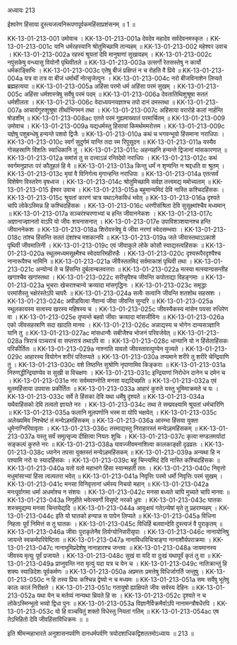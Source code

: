 अध्यायः 213

ईश्वरेण हिंसाया दुस्त्यजत्वनिरूपणपूर्वकमहिंसाप्रशंसनम् ॥ 1 ॥

KK-13-01-213-001	उमोवाच ।
KK-13-01-213-001a	देवदेव महादेव सर्वदेवनमस्कृत ।
KK-13-01-213-001c	यानि धर्मरहस्यानि श्रोतुमिच्छामि तान्यहम् ॥
KK-13-01-213-002	महेश्वर उवाच ।
KK-13-01-213-002a	रहस्यं श्रूयतां देवि मानुषाणां सुखावहम् ।
KK-13-01-213-002c	नपुंसकेषु वन्ध्यासु वियोनौ पृथिवीतले ॥
KK-13-01-213-003a	उत्सर्गो रेतसस्तेषु न कार्यो धर्मकाङ्क्षिभिः ।
KK-13-01-213-003c	एतेषु बीजं प्रक्षिप्तं न च रोहति वै प्रिये ॥
KK-13-01-213-004a	यत्र वा तत्र वा बीजं धर्मार्थीं नोत्सृजेत्पुनः ।
KK-13-01-213-004c	नरो बीजविनाशेन लिप्यते ब्रह्महत्यया ॥
KK-13-01-213-005a	अहिंसा परमो धर्म अहिंसा परमं सुखम् ।
KK-13-01-213-005c	अहिंसा धर्मशास्त्रेषु सर्वेषु परमं पदम् ॥
KK-13-01-213-006a	देवतातिथिशुश्रूषा सततं धर्मशीलता ।
KK-13-01-213-006c	वेदाध्ययनयज्ञाश्च तपो दानं दमस्तथा ॥
KK-13-01-213-007a	आचार्यगुरुशुश्रूषा तीर्थाभिगमनं तथा ।
KK-13-01-213-007c	अहिंसाया वरारोहे कलां नार्हन्ति षोडशीम् ॥
KK-13-01-213-008ac	एतत्ते परमं गुह्यमाख्यातं परमार्चितम् ॥
KK-13-01-213-009	उमोवाच ।
KK-13-01-213-009a	यद्यधर्मस्तु हिंसायां किमर्थममरोत्तम ।
KK-13-01-213-009c	यज्ञेषु पशुबन्धेषु हन्यन्ते पशवो द्विजैः ॥
KK-13-01-213-010a	कथं च भगवन्भूयो हिंसमाना नराधिपाः ।
KK-13-01-213-010c	स्वर्गं सुदुर्गमं यान्ति तदा स्म रिपुसूदन ॥
KK-13-01-213-011a	यस्यैव गोसहस्राणि विंशतिः स्वाधिकानि तु ।
KK-13-01-213-011c	अहन्यहनि हन्यन्ते द्विजानां मांसकारणात् ॥
KK-13-01-213-012a	समांसं तु स दत्त्वाऽन्नं रन्तिदेवो नराधिपः ।
KK-13-01-213-012c	कथं स्वर्गमनुप्राप्तः परं कौतूहलं हि मे ॥
KK-13-01-213-013a	किन्तु धर्मं न शृण्वन्ति न श्रद्दधति वा श्रुतम् ।
KK-13-01-213-013c	मृयां वै विनिर्गत्य मृगान्हन्ति नराधिपाः ॥
KK-13-01-213-014a	एतत्सर्वं विशेषेण विस्तरेण वृषध्वज ।
KK-13-01-213-014c	श्रोतुमिच्छामि सर्वज्ञ तत्त्वमद्य ममोच्यताम् ॥
KK-13-01-213-015	ईश्वर उवाच ।
KK-13-01-213-015a	बहुमान्यमिदं देवि नास्ति कश्चिदहिंसकः ।
KK-13-01-213-015c	श्रूयतां कारणं चात्र यथाऽनेकविधं भवेत् ॥
KK-13-01-213-016a	दृश्यते चापि लोकेऽस्मिन्न हि कश्चिदहिंसकः ।
KK-13-01-213-016c	धरणीसंश्रिता देवि सुसूक्ष्मांश्चैव मध्यमान् ॥
KK-13-01-213-017a	सञ्चरंश्चरणाभ्यां च हन्ति जीवाननेकशः ।
KK-13-01-213-017c	अज्ञानाज्ज्ञानतो वाऽपि यो जीवः शयनासनात् ।
KK-13-01-213-017e	उपाविशञ्शयानश्च हन्ति जीवाननेकशः ॥
KK-13-01-213-018a	शिरोवस्त्रेषु ये जीवा नरणां स्वेदसम्भवाः ।
KK-13-01-213-018c	तांश्च हिंसन्ति सततं दंशांश्च मशकानपि ॥
KK-13-01-213-019a	जले जीवास्तथाऽऽकाशे पृथिवी जीवमालिनी ।
KK-13-01-213-019c	एवं जीवाकुले लोके कोसौ स्याद्यस्त्वहिंसकः ॥
KK-13-01-213-020a	स्थूलमध्यमसूक्ष्मैश्च स्वेदवारिमहीरुहैः ।
KK-13-01-213-020c	दृश्यरूपैरदृश्यैश्च नानारूपैश्च भामिनि ॥
KK-13-01-213-021a	जीवैस्ततमिदं सर्वमाकाशं पृथिवी तथा ।
KK-13-01-213-021c	अन्योन्यं ते च हिंसन्ति दुर्बलान्बलवत्तराः ॥
KK-13-01-213-022a	मत्स्या मत्स्यान्ग्रसन्तीह खगाश्चैव खगांस्तथा ।
KK-13-01-213-022c	सरीसृपैश्च जीवन्ति कपोताद्या विहङ्गमाः ॥
KK-13-01-213-023a	भूचराः खेचराश्चान्ये क्रव्यादा मांसगृद्धिनः ।
KK-13-01-213-023c	समृद्धाः परमांसैस्तु भक्षेरंस्तेऽपि चापरैः ॥
KK-13-01-213-024a	सत्वैः सत्वानि जीवन्ति शतशोथ सहस्रशः ।
KK-13-01-213-024c	अपीडयित्वा नैवान्यं जीवा जीवन्ति सुन्दरि ॥
KK-13-01-213-025a	स्थूलकायस्य सत्वस्य खरस्य महिषस्य च ।
KK-13-01-213-025c	जीवस्यैकस्य मांसेन पयसा रुधिरेण वा ।
KK-13-01-213-025e	तृप्यन्ते बहवो जीवाः क्रव्यादा मांसजीविनः ॥
KK-13-01-213-026a	एको जीवसहस्राणि सदा खादति मानवः ।
KK-13-01-213-026c	अन्नाद्यस्य च भोगेन दान्यसञ्ज्ञानि यानि तु ॥
KK-13-01-213-027ac	मांसधान्यैः सबीजैश्च भोजनं परिवर्जयेत् ॥
KK-13-01-213-028a	त्रिरात्रं पञ्चरात्रं वा सप्तरात्रं तथाऽपि वा ।
KK-13-01-213-028c	धान्यानि यो न हिंसेताहिंसकः परिकीर्तितः ॥
KK-13-01-213-029a	नाश्नाति यावतो जीवस्तावत्पुण्येन युज्यते ।
KK-13-01-213-029c	आहारस्य वियोगेन शरीरं परितप्यते ॥
KK-13-01-213-030a	तप्यमाने शरीरे तु शरीरे चेन्द्रियाणि तु ।
KK-13-01-213-030c	वशे तिष्ठन्ति सुश्रोणि नृपाणामिव किङ्कराः ॥
KK-13-01-213-031a	निरुणद्धीन्द्रियाण्येव स सुखी स विचक्षणः ।
KK-13-01-213-031c	इन्द्रियाणां निरोधेन दानेन च दमेन च ।
KK-13-01-213-031e	नरः सर्वमवाप्नोति मनसा यद्यदिच्छति ॥
KK-13-01-213-032a	एवं मूलमर्हिसाया उपवासः प्रकीर्तितः ॥
KK-13-01-213-033a	आहारं कुरुते यस्तु भूमिमाक्रमते च यः ।
KK-13-01-213-033c	सर्वे ते हिंसका देवि यथा धर्मेषु दृश्यते ॥
KK-13-01-213-034a	यथैवाहिंसको देवि तत्वतो ज्ञायते नरः ।
KK-13-01-213-034c	तथा ते सम्प्रवक्ष्यामि श्रूयतां धर्मचारिणि ॥
KK-13-01-213-035a	फलानि मूलपर्णानि भस्म वा योपि भक्षयेत् ।
KK-13-01-213-035c	अलेख्यमिव निश्चेष्टं तं मन्येऽहमहिंसकम् ॥
KK-13-01-213-036a	आरम्भा हिंसया युक्ता धूमेनाग्निरिवावृताः ।
KK-13-01-213-036c	तस्माद्यस्तु निराहारस्तं मन्येऽहमहिंसकम् ॥
KK-13-01-213-037a	यस्तु सर्वं समुत्सृज्य दीक्षित्वा नियतः शुचिः ।
KK-13-01-213-037c	कृत्वा मण्डलमर्यादां सङ्कल्पं कुरुते नरः ॥
KK-13-01-213-038a	यावज्जीवमनाशित्वा कालकाङ्क्षी दृढव्रतः ।
KK-13-01-213-038c	ध्यानेन तपसा युक्तस्तं मन्येऽहमहिंसकम् ॥
KK-13-01-213-039a	अन्यथा हि न पश्यामि नरो यः स्यादहिंसकः ।
KK-13-01-213-039c	बहु चिन्त्यमिदं देवि नास्ति कश्चिदहिंसकः ॥
KK-13-01-213-040a	यतो यतो महाभागे हिंसा स्यान्महती ततः ।
KK-13-01-213-040c	निवृत्तो मधुमांसाभ्यां हिंसा त्वल्पतरा भवेत् ॥
KK-13-01-213-041a	निवृत्तिः परमो धर्मो निवृत्तिः परमं सुखम् ।
KK-13-01-213-041c	मनसा विनिवृत्तानां धर्मस्य निचयो महान् ॥
KK-13-01-213-042a	मनःपूर्वागमा धर्मा अधर्माश्च न संशयः ।
KK-13-01-213-042c	मनसा बध्यते चापि मुच्यते चापि मानवः ॥
KK-13-01-213-043a	निगृहीते भवेत्स्वर्गो विसृष्टे नरको ध्रुवः ।
KK-13-01-213-043c	घातकः शस्त्रमुद्यम्य मनसा चिन्तयेद्यदि ॥
KK-13-01-213-044a	आयुःक्षयं गतेऽन्येषां मृते तु प्रहराम्यहम् ।
KK-13-01-213-044c	इति यो घातको हन्यान्न स पापेन लिप्यते ॥
KK-13-01-213-045a	विधिना निहताः पूर्वं निमित्तं स तु घातकः ।
KK-13-01-213-045c	विधिर्हि बलवान्देवि दुस्त्यजं वै पुराकृतम् ॥
KK-13-01-213-046a	जीवाः पुराकृतेनैव तिर्यग्योनिसरीसृपाः ।
KK-13-01-213-046c	नानायोनिषु जायन्ते स्वकर्मपरिवेष्टिताः ॥
KK-13-01-213-047a	नानाविधविचित्राङ्गा नानाशौर्यपराक्रमाः ।
KK-13-01-213-047c	नानाभूमिप्रदेशेषु नानाहारश्च जन्तवः ॥
KK-13-01-213-048a	जायमानस्य जीवस्य मृत्युः पूर्वं प्रजायते ।
KK-13-01-213-048c	सुखं वा यदि वा दुःखं यथापूर्वं कृतं तु वा ॥
KK-13-01-213-049a	प्राप्नुवन्ति नरा मृत्युं यदा यत्र च येन च ।
KK-13-01-213-049c	नातिक्रान्तुं हि शक्यः स्यान्निदेशः पूर्वकर्मणः ॥
KK-13-01-213-050a	अप्रमत्तः प्रमत्तेषु विधिर्जागर्ति जन्तुषु ।
KK-13-01-213-050c	न हि तस्य प्रियः कश्चिन्न द्वेष्यो न च मध्यमः ॥
KK-13-01-213-051a	समः सर्वेषु भूतेषु कालः कालं निरीक्षते ।
KK-13-01-213-051c	गतायुषो ह्याक्षिपते जीवः सर्वस्य देहिनः ॥
KK-13-01-213-052a	यथा येन च मर्तव्यं नान्यथा म्रियते हि सः ।
KK-13-01-213-052c	दृश्यते न च लोकेऽस्मिन्भूतो भव्यो द्विधा पुनः ॥
KK-13-01-213-053a	विज्ञानैर्विक्रमैर्वाऽपि नानामन्त्रौषधैरपि ।
KK-13-01-213-053c	यो हि वञ्चयितुं शक्तो विधेस्तु नियतां गतिम् ॥
KK-13-01-213-054ac	एष तेऽभिहितो देवि जीवहिंसाविधिक्रमः ॥ ॥

इति श्रीमन्महाभारते अनुशासनपर्वणि दानधर्मपर्वणि त्रयोदशाधिकद्विशततमोऽध्यायः ॥ 213 ॥
